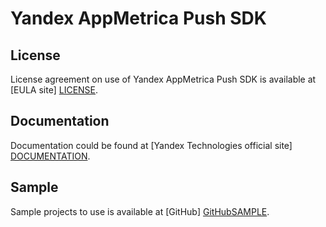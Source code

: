 # Yandex AppMetrica Push SDK

## License
License agreement on use of Yandex AppMetrica Push SDK is available at [EULA site] [LICENSE].

## Documentation
Documentation could be found at [Yandex Technologies official site] [DOCUMENTATION].

## Sample
Sample projects to use is available at [GitHub] [GitHubSAMPLE].

[LICENSE]: https://yandex.com/legal/metrica_termsofuse/ "Yandex AppMetrica agreement"
[DOCUMENTATION]: https://tech.yandex.com/metrica-mobile-sdk/ "Yandex AppMetrica documentation"
[GitHubSAMPLE]: https://github.com/yandexmobile/metrica-push-sdk-ios/tree/master/Examples "Yandex AppMetrica Push samples applications"
